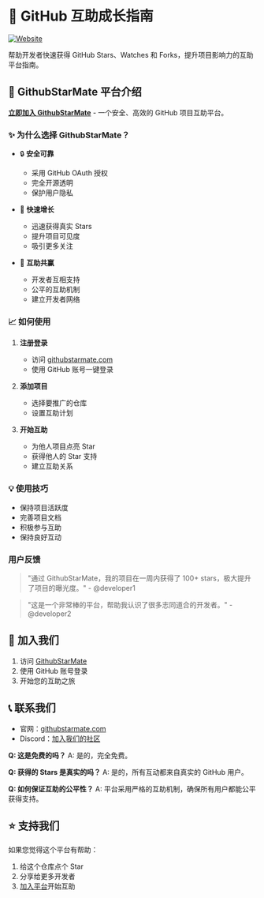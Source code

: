 # 🌟 GitHub 互助成长指南

[![Website](https://img.shields.io/badge/官网-GithubStarMate-ff69b4)](https://githubstarmate.com)

帮助开发者快速获得 GitHub Stars、Watches 和 Forks，提升项目影响力的互助平台指南。

## 🚀 GithubStarMate 平台介绍

[**立即加入 GithubStarMate**](https://githubstarmate.com) - 一个安全、高效的 GitHub 项目互助平台。

### ✨ 为什么选择 GithubStarMate？

- 🔒 **安全可靠**
  - 采用 GitHub OAuth 授权
  - 完全开源透明
  - 保护用户隐私

- 🚀 **快速增长**
  - 迅速获得真实 Stars
  - 提升项目可见度
  - 吸引更多关注

- 🤝 **互助共赢**
  - 开发者互相支持
  - 公平的互助机制
  - 建立开发者网络

### 📈 如何使用

1. **注册登录**
   - 访问 [githubstarmate.com](https://githubstarmate.com)
   - 使用 GitHub 账号一键登录

2. **添加项目**
   - 选择要推广的仓库
   - 设置互助计划

3. **开始互助**
   - 为他人项目点亮 Star
   - 获得他人的 Star 支持
   - 建立互助关系

### 💡 使用技巧

- 保持项目活跃度
- 完善项目文档
- 积极参与互助
- 保持良好互动


### 用户反馈

> "通过 GithubStarMate，我的项目在一周内获得了 100+ stars，极大提升了项目的曝光度。" - @developer1

> "这是一个非常棒的平台，帮助我认识了很多志同道合的开发者。" - @developer2

## 🤝 加入我们

1. 访问 [GithubStarMate](https://githubstarmate.com)
2. 使用 GitHub 账号登录
3. 开始您的互助之旅

## 📞 联系我们

- 官网：[githubstarmate.com](https://githubstarmate.com)
- Discord：[加入我们的社区](https://discord.gg/cg52rSna)

**Q: 这是免费的吗？**
A: 是的，完全免费。

**Q: 获得的 Stars 是真实的吗？**
A: 是的，所有互动都来自真实的 GitHub 用户。

**Q: 如何保证互助的公平性？**
A: 平台采用严格的互助机制，确保所有用户都能公平获得支持。

## ⭐ 支持我们

如果您觉得这个平台有帮助：
1. 给这个仓库点个 Star
2. 分享给更多开发者
3. [加入平台](https://githubstarmate.com)开始互助

